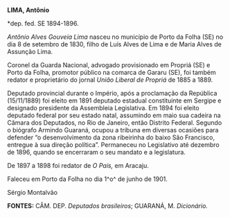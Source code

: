 **LIMA, Antônio**

\*dep. fed. SE 1894-1896.

*Antônio Alves Gouveia Lima* nasceu no município de Porto da Folha (SE)
no dia 8 de setembro de 1830, filho de Luís Alves de Lima e de Maria
Alves de Assunção Lima.

Coronel da Guarda Nacional, advogado provisionado em Propriá (SE) e
Porto da Folha, promotor público na comarca de Gararu (SE), foi também
redator e proprietário do jornal *União Liberal de Propriá* de 1885 a
1889.

Deputado provincial durante o Império, após a proclamação da República
(15/11/1889) foi eleito em 1891 deputado estadual constituinte em
Sergipe e designado presidente da Assembleia Legislativa. Em 1894 foi
eleito deputado federal por seu estado natal, assumindo em maio sua
cadeira na Câmara dos Deputados, no Rio de Janeiro, então Distrito
Federal. Segundo o biógrafo Armindo Guaraná, ocupou a tribuna em
diversas ocasiões para defender “o desenvolvimento da zona ribeirinha do
baixo São Francisco, entregue à sua direção política”. Permaneceu no
Legislativo até dezembro de 1896, quando se encerraram o seu mandato e a
legislatura.

De 1897 a 1898 foi redator de *O País,* em Aracaju.

Faleceu em Porto da Folha no dia 1^o^ de junho de 1901.

Sérgio Montalvão

**FONTES:** CÂM. DEP. *Deputados brasileiros*; GUARANÁ, M. *Dicionário.*
